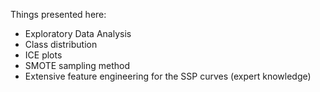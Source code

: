 Things presented here:
* Exploratory Data Analysis
* Class distribution
* ICE plots
* SMOTE sampling method
* Extensive feature engineering for the SSP curves (expert knowledge)

